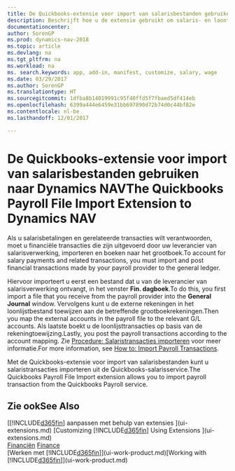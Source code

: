 ```yaml
---
title: De Quickbooks-extensie voor import van salarisbestanden gebruiken
description: Beschrijft hoe u de extensie gebruikt om salaris- en loontransacties te importeren uit de salarisservice van Quickbooks.
documentationcenter: 
author: SorenGP
ms.prod: dynamics-nav-2018
ms.topic: article
ms.devlang: na
ms.tgt_pltfrm: na
ms.workload: na
ms. search.keywords: app, add-in, manifest, customize, salary, wage
ms.date: 03/29/2017
ms.author: SorenGP
ms.translationtype: HT
ms.sourcegitcommit: 1dfba8b14019991c95f40ffd5f7fbaed5df414eb
ms.openlocfilehash: 6399a444e6459e31bb697890d72b74d0c44bf82e
ms.contentlocale: nl-be
ms.lasthandoff: 12/01/2017

---
```

# <a name="the-quickbooks-payroll-file-import-extension-to-dynamics-nav"></a><span data-ttu-id="75298-103">De Quickbooks-extensie voor import van salarisbestanden gebruiken naar Dynamics NAV</span><span class="sxs-lookup"><span data-stu-id="75298-103">The Quickbooks Payroll File Import Extension to Dynamics NAV</span></span>
<span data-ttu-id="75298-104">Als u salarisbetalingen en gerelateerde transacties wilt verantwoorden, moet u financiële transacties die zijn uitgevoerd door uw leverancier van salarisverwerking, importeren en boeken naar het grootboek.</span><span class="sxs-lookup"><span data-stu-id="75298-104">To account for salary payments and related transactions, you must import and post financial transactions made by your payroll provider to the general ledger.</span></span>

<span data-ttu-id="75298-105">Hiervoor importeert u eerst een bestand dat u van de leverancier van salarisverwerking ontvangt, in het venster **Fin. dagboek**.</span><span class="sxs-lookup"><span data-stu-id="75298-105">To do this, you first import a file that you receive from the payroll provider into the **General Journal** window.</span></span> <span data-ttu-id="75298-106">Vervolgens kunt u de externe rekeningen in het loonlijstbestand toewijzen aan de betreffende grootboekrekeningen.</span><span class="sxs-lookup"><span data-stu-id="75298-106">Then you map the external accounts in the payroll file to the relevant G/L accounts.</span></span> <span data-ttu-id="75298-107">Als laatste boekt u de loonlijsttransacties op basis van de rekeningtoewijzing.</span><span class="sxs-lookup"><span data-stu-id="75298-107">Lastly, you post the payroll transactions according to the account mapping.</span></span> <span data-ttu-id="75298-108">Zie [Procedure: Salaristransacties importeren](finance-how-import-payroll-transactions.md) voor meer informatie.</span><span class="sxs-lookup"><span data-stu-id="75298-108">For more information, see [How to: Import Payroll Transactions](finance-how-import-payroll-transactions.md).</span></span>

<span data-ttu-id="75298-109">Met de Quickbooks-extensie voor import van salarisbestanden kunt u salaristransacties importeren uit de Quickbooks-salarisservice.</span><span class="sxs-lookup"><span data-stu-id="75298-109">The Quickbooks Payroll File Import extension allows you to import payroll transaction from the Quickbooks Payroll service.</span></span>

## <a name="see-also"></a><span data-ttu-id="75298-110">Zie ook</span><span class="sxs-lookup"><span data-stu-id="75298-110">See Also</span></span>
<span data-ttu-id="75298-111">[[!INCLUDE[d365fin](includes/d365fin_md.md)] aanpassen met behulp van extensies ](ui-extensions.md)  </span><span class="sxs-lookup"><span data-stu-id="75298-111">[Customizing [!INCLUDE[d365fin](includes/d365fin_md.md)] Using Extensions ](ui-extensions.md)  </span></span>  
<span data-ttu-id="75298-112">[Financiën](finance.md)  </span><span class="sxs-lookup"><span data-stu-id="75298-112">[Finance](finance.md)  </span></span>  
<span data-ttu-id="75298-113">[Werken met [!INCLUDE[d365fin](includes/d365fin_md.md)]](ui-work-product.md)</span><span class="sxs-lookup"><span data-stu-id="75298-113">[Working with [!INCLUDE[d365fin](includes/d365fin_md.md)]](ui-work-product.md)</span></span>

